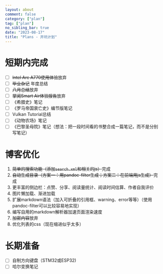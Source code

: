 ```yaml
---
layout: about
comment: false
category: ["plan"]
tag: ["plan"]
no_sibling_bar: true
date: "2023-08-17"
title: "Plans - 开坑计划"
---
```


# 短期内完成

- [ ] ~~Intel Arc A770使用体验~~放弃
- [ ] ~~毕业杂记~~ 年度总结
- [ ] ~~八月总结~~放弃
- [ ] ~~掌阅Smart Air体验报告~~放弃
- [ ] 《希腊史》笔记
- [ ] 《罗马帝国衰亡史》编节版笔记
- [ ] Vulkan Tutorial总结
- [ ] 《动物农场》笔记
- [ ] 《巴黎圣母院》笔记（想法：把一段时间看的书整合成一篇笔记，而不是分别写笔记）

# 博客优化

1. ~~简单的搜索功能（添加`search.xml`和相关的js）~~完成
2. ~~自动生成目录（方案一：用pandoc-filter生成；方案二：在前端用js生成）~~完成
3. 更丰富的侧边栏：点赞、分享、阅读量统计、阅读时间估算、作者自我评价
4. 图片懒加载、渐进加载
5. 扩展markdown语法（加入可折叠的引用框、warning、error等等）（使用pandoc-filter可以比较容易地实现）
6. 编写自用的markdown解析器加速页面渲染速度
7. ~~加密内容~~放弃
8. 优化列表的css（现在缩进似乎太多）

# 长期准备

- [ ] 自制方向键盘（STM32或ESP32)
- [ ] 哈尔变换笔记
